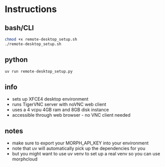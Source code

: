 # Instructions

## bash/CLI
```bash
chmod +x remote-desktop_setup.sh
./remote-desktop_setup.sh
```

## python
```python
uv run remote-desktop_setup.py
```

## info
- sets up XFCE4 desktop environment
- runs TigerVNC server with noVNC web client
- uses a 4 vcpu 4GB ram and 8GB disk instance
- accessible through web browser - no VNC client needed


## notes
- make sure to export your MORPH_API_KEY into your environment
- note that uv will automatically pick up the dependencies for you
- but you might want to use uv venv to set up a real venv so you can use morphcloud
